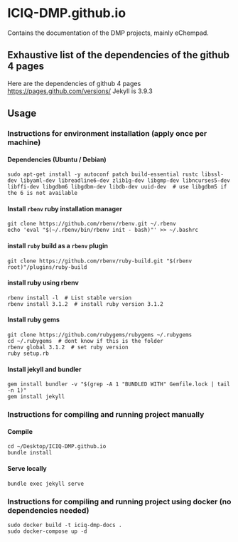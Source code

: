 # ICIQ-DMP.github.io
Contains the documentation of the DMP projects, mainly eChempad.


## Exhaustive list of the dependencies of the github 4 pages
Here are the dependencies of github 4 pages https://pages.github.com/versions/
Jekyll is 3.9.3

## Usage
### Instructions for environment installation (apply once per machine)
#### Dependencies (Ubuntu / Debian)
```shell
sudo apt-get install -y autoconf patch build-essential rustc libssl-dev libyaml-dev libreadline6-dev zlib1g-dev libgmp-dev libncurses5-dev libffi-dev libgdbm6 libgdbm-dev libdb-dev uuid-dev  # use libgdbm5 if the 6 is not available
```

#### Install `rbenv` ruby installation manager
```shell
git clone https://github.com/rbenv/rbenv.git ~/.rbenv
echo 'eval "$(~/.rbenv/bin/rbenv init - bash)"' >> ~/.bashrc
```

#### install `ruby` build as a `rbenv` plugin
```shell
git clone https://github.com/rbenv/ruby-build.git "$(rbenv root)"/plugins/ruby-build
```

#### install ruby using rbenv
```shell
rbenv install -l  # List stable version
rbenv install 3.1.2  # install ruby version 3.1.2
```

#### Install ruby gems
```shell
git clone https://github.com/rubygems/rubygems ~/.rubygems
cd ~/.rubygems  # dont know if this is the folder
rbenv global 3.1.2  # set ruby version
ruby setup.rb
```

#### Install jekyll and bundler
```shell
gem install bundler -v "$(grep -A 1 "BUNDLED WITH" Gemfile.lock | tail -n 1)"
gem install jekyll
```

### Instructions for compiling and running project manually
#### Compile
```shell
cd ~/Desktop/ICIQ-DMP.github.io
bundle install
```

#### Serve locally
```shell
bundle exec jekyll serve
```

### Instructions for compiling and running project using docker (no dependencies needed)
```shell
sudo docker build -t iciq-dmp-docs .
sudo docker-compose up -d
```


